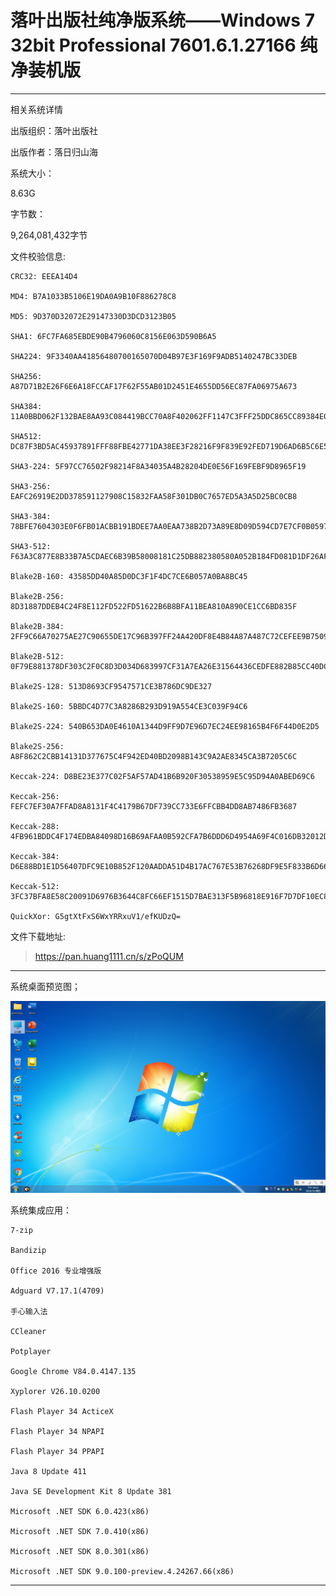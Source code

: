 # 落叶出版社纯净版系统——Windows 7 32bit Professional 7601.6.1.27166 纯净装机版

---------------------------------

相关系统详情

出版组织：落叶出版社

出版作者：落日归山海

系统大小：

8.63G

字节数：

9,264,081,432字节

文件校验信息:

    CRC32: EEEA14D4
  
    MD4: B7A1033B5106E19DA0A9B10F886278C8
  
    MD5: 9D370D32072E29147330D3DCD3123B05
  
    SHA1: 6FC7FA685EBDE90B4796060C8156E063D590B6A5
  
    SHA224: 9F3340AA41856480700165070D04B97E3F169F9ADB5140247BC33DEB
  
    SHA256: A87D71B2E26F6E6A18FCCAF17F62F55AB01D2451E4655DD56EC87FA06975A673
  
    SHA384: 11A0BBD062F132BAE8AA93C084419BCC70A8F402062FF1147C3FFF25DDC865CC89384E0D0ECCE27E4656013E6CF67210
  
    SHA512: DC87F3BD5AC45937891FFF88FBE42771DA38EE3F28216F9F839E92FED719D6AD6B5C6E590D1188BA7932F61576E240AC873269870B896885B6BB875A23A48DD4
  
    SHA3-224: 5F97CC76502F98214F8A34035A4B28204DE0E56F169FEBF9D8965F19
  
    SHA3-256: EAFC26919E2DD378591127908C15832FAA58F301DB0C7657ED5A3A5D25BC0CB8
  
    SHA3-384: 78BFE7604303E0F6FB01ACBB191BDEE7AA0EAA738B2D73A89E8D09D594CD7E7CF0B0597D4C2EA398DF164D9F1231AB3E
  
    SHA3-512: F63A3C877E8B33B7A5CDAEC6B39B58008181C25DB882380580A052B184FD081D1DF26AFFE543BC8272A1CA906C48D30AF6C22933E19BE9F7600912F4C8DC5A38
  
    Blake2B-160: 43585DD40A85D0DC3F1F4DC7CE6B057A0BA8BC45
  
    Blake2B-256: 8D31887DDEB4C24F8E112FD522FD51622B6B8BFA11BEA810A890CE1CC6BD835F
  
    Blake2B-384: 2FF9C66A70275AE27C90655DE17C96B397FF24A420DF8E4B84A87A487C72CEFEE9B75099BDC637F6295805A5E256DC93
  
    Blake2B-512: 0F79E881378DF303C2F0C8D3D034D683997CF31A7EA26E31564436CEDFE882B85CC40DC8DC1933760953B287B7D92DCA96DDDB723F4B2AC57FC86E6D9D9DDB33

    Blake2S-128: 513D8693CF9547571CE3B786DC9DE327
  
    Blake2S-160: 5BBDC4D77C3A8286B293D919A554CE3C039F94C6
  
    Blake2S-224: 540B653DA0E4610A1344D9FF9D7E96D7EC24EE98165B4F6F44D0E2D5
  
    Blake2S-256: A8F862C2CBB14131D377675C4F942ED40BD2098B143C9A2AE8345CA3B7205C6C
  
    Keccak-224: D8BE23E377C02F5AF57AD41B6B920F30538959E5C95D94A0ABED69C6
  
    Keccak-256: FEFC7EF30A7FFAD8A8131F4C4179B67DF739CC733E6FFCBB4DD8AB7486FB3687
  
    Keccak-288: 4FB961BDDC4F174EDBA84098D16B69AFAA0B592CFA7B6DDD6D4954A69F4C016DB32012D8
  
    Keccak-384: D6E88BD1E1D56407DFC9E10B852F120AADDA51D4B17AC767E53B76268DF9E5F833B6D660E7E66D0D03B2015CECDB3D22
  
    Keccak-512: 3FC37BFA8E58C20091D6976B3644C8FC66EF1515D7BAE313F5B96818E916F7D7DF10EC85BDB155C94DD82DEA3653C70C8608A70A61874B222B91CFE15DB889C3
  
    QuickXor: G5gtXtFxS6WxYRRxuV1/efKUDzQ=

文件下载地址:

> https://pan.huang1111.cn/s/zPoQUM

---------------------------------

系统桌面预览图；

![image](/img/落叶出版社系统/1.png)

系统集成应用：

    7-zip

    Bandizip

    Office 2016 专业增强版

    Adguard V7.17.1(4709)

    手心输入法

    CCleaner

    Potplayer

    Google Chrome V84.0.4147.135

    Xyplorer V26.10.0200

    Flash Player 34 ActiceX

    Flash Player 34 NPAPI

    Flash Player 34 PPAPI

    Java 8 Update 411

    Java SE Development Kit 8 Update 381

    Microsoft .NET SDK 6.0.423(x86)

    Microsoft .NET SDK 7.0.410(x86)

    Microsoft .NET SDK 8.0.301(x86)

    Microsoft .NET SDK 9.0.100-preview.4.24267.66(x86)

---------------------------------

